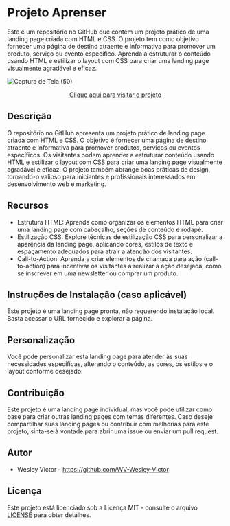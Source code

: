 # Projeto Aprenser
 Este é um repositório no GitHub que contém um projeto prático de uma landing page criada com HTML e CSS. O projeto tem como objetivo fornecer uma página de destino atraente e informativa para promover um produto, serviço ou evento específico. Aprenda a estruturar o conteúdo usando HTML e estilizar o layout com CSS para criar uma landing page visualmente agradável e eficaz.
 
![Captura de Tela (50)](https://github.com/WV-Wesley-Victor/Projeto-Aprenser/assets/137107062/90e6bddb-b3b4-4124-908f-243d75ee5a26)
<p align="center">
  <a href="https://wv-wesley-victor.github.io/Projeto-Aprenser/" target="_blank">Clique aqui para visitar o projeto</a>
</p>

## Descrição
O repositório no GitHub apresenta um projeto prático de landing page criada com HTML e CSS. O objetivo é fornecer uma página de destino atraente e informativa para promover produtos, serviços ou eventos específicos. Os visitantes podem aprender a estruturar conteúdo usando HTML e estilizar o layout com CSS para criar uma landing page visualmente agradável e eficaz. O projeto também abrange boas práticas de design, tornando-o valioso para iniciantes e profissionais interessados em desenvolvimento web e marketing.

## Recursos
* Estrutura HTML: Aprenda como organizar os elementos HTML para criar uma landing page com cabeçalho, seções de conteúdo e rodapé.
* Estilização CSS: Explore técnicas de estilização CSS para personalizar a aparência da landing page, aplicando cores, estilos de texto e espaçamento adequados para atrair a atenção dos visitantes.
* Call-to-Action: Aprenda a criar elementos de chamada para ação (call-to-action) para incentivar os visitantes a realizar a ação desejada, como se inscrever em uma newsletter ou comprar um produto.

## Instruções de Instalação (caso aplicável)
Este projeto é uma landing page pronta, não requerendo instalação local. Basta acessar o URL fornecido e explorar a página.

## Personalização
Você pode personalizar esta landing page para atender às suas necessidades específicas, alterando o conteúdo, as cores, os estilos e o layout conforme desejado.

## Contribuição
Este projeto é uma landing page individual, mas você pode utilizar como base para criar outras landing pages com temas diferentes. Caso deseje compartilhar suas landing pages ou contribuir com melhorias para este projeto, sinta-se à vontade para abrir uma issue ou enviar um pull request.

## Autor
* Wesley Victor - https://github.com/WV-Wesley-Victor

## Licença
Este projeto está licenciado sob a Licença MIT - consulte o arquivo [LICENSE](LICENSE)  para obter detalhes.
